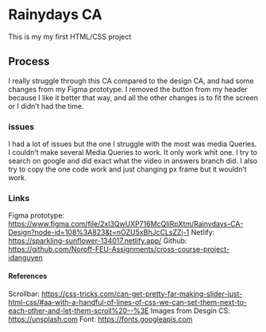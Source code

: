 # Rainydays CA

This is my my first HTML/CSS project

## Process
I really struggle through this CA compared to the design CA, and had some changes from my Figma prototype. I removed the button from my header because I like it better that way, and all the other changes is to fit the screen or I didn’t had the time. 

### issues
I had a lot of issues but the one I struggle with the most was media Queries. I couldn’t make several Media Queries to work. It only work whit one. I try to search on google and did exact what the video in answers branch did. I also try to copy the one code work and just changing px frame but it wouldn’t work.  

### Links 
Figma prototype: https://www.figma.com/file/2xl3QwUXP716McQIiRpXtm/Rainydays-CA-Design?node-id=108%3A823&t=nOZU5xBhJcCLsZZj-1
Netlify: https://sparkling-sunflower-134017.netlify.app/
Github: https://github.com/Noroff-FEU-Assignments/cross-course-project-idanguyen

#### References
Scrollbar: https://css-tricks.com/can-get-pretty-far-making-slider-just-html-css/#aa-with-a-handful-of-lines-of-css-we-can-set-them-next-to-each-other-and-let-them-scroll%20--%3E
Images from Desgin CS:   https://unsplash.com
Font: https://fonts.googleapis.com
